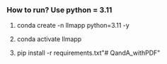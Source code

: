 ### How to run? Use python = 3.11

1. conda create -n llmapp python=3.11 -y

2. conda activate llmapp

3. pip install -r requirements.txt"# QandA_withPDF" 
